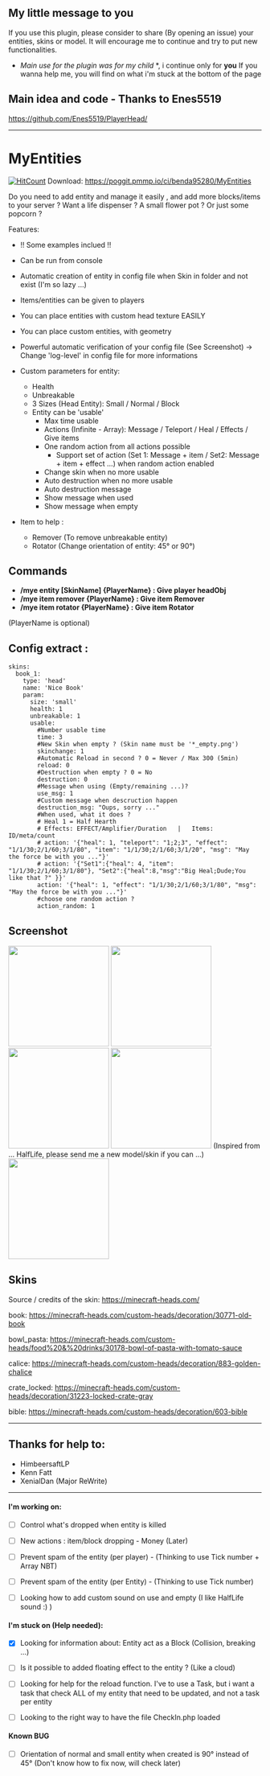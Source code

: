 ## My little message to you
If you use this plugin, please consider to share (By opening an issue) your entities, skins or model.
It will encourage me to continue and try to put new functionalities.
* *Main use for the plugin was for my child* *, i continue only for **you**
If you wanna help me, you will find on what i'm stuck at the bottom of the page


## Main idea and code - Thanks to Enes5519
https://github.com/Enes5519/PlayerHead/

-----------------

# MyEntities
[![HitCount](http://hits.dwyl.io/benda95280/MyEntities.svg)](http://hits.dwyl.io/benda95280/MyEntities)
Download: https://poggit.pmmp.io/ci/benda95280/MyEntities

Do you need to add entity and manage it easily , and add more blocks/items to your server ?
Want a life dispenser ? A small flower pot ? Or just some popcorn ?

Features:
* !! Some examples inclued !!
* Can be run from console
* Automatic creation of entity in config file when Skin in folder and not exist (I'm so lazy ...)
* Items/entities can be given to players
* You can place entities with custom head texture EASILY
* You can place custom entities, with geometry
* Powerful automatic verification of your config file (See Screenshot) -> Change 'log-level' in config file for more informations
* Custom parameters for entity:
  * Health
  * Unbreakable
  * 3 Sizes (Head Entity): Small / Normal / Block
  * Entity can be 'usable'
    * Max time usable
    * Actions (Infinite - Array): Message / Teleport / Heal / Effects / Give items
    * One random action from all actions possible
      * Support set of action (Set 1: Message + item / Set2: Message + item + effect ...) when random action enabled
    * Change skin when no more usable
    * Auto destruction when no more usable
    * Auto destruction message
    * Show message when used
    * Show message when empty

* Item to help :
  * Remover (To remove unbreakable entity)
  * Rotator (Change orientation of entity: 45° or 90°)
  
## Commands
- **/mye entity [SkinName] {PlayerName} : Give player headObj**
- **/mye item remover {PlayerName} : Give item Remover**
- **/mye item rotator {PlayerName} : Give item Rotator**

(PlayerName is optional)

## Config extract :
```
skins:
  book_1:
    type: 'head'
    name: 'Nice Book'
    param:
      size: 'small'
      health: 1
      unbreakable: 1
      usable:
        #Number usable time
        time: 3
        #New Skin when empty ? (Skin name must be '*_empty.png')
        skinchange: 1
        #Automatic Reload in second ? 0 = Never / Max 300 (5min)
        reload: 0
        #Destruction when empty ? 0 = No
        destruction: 0
        #Message when using (Empty/remaining ...)?
        use_msg: 1
        #Custom message when descruction happen
        destruction_msg: "Oups, sorry ..."
        #When used, what it does ?
		# Heal 1 = Half Hearth
		# Effects: EFFECT/Amplifier/Duration   |   Items: ID/meta/count
        # action: '{"heal": 1, "teleport": "1;2;3", "effect": "1/1/30;2/1/60;3/1/80", "item": "1/1/30;2/1/60;3/1/20", "msg": "May the force be with you ..."}'
        # action: '{"Set1":{"heal": 4, "item": "1/1/30;2/1/60;3/1/80"}, "Set2":{"heal":8,"msg":"Big Heal;Dude;You like that ?" }}'
		action: '{"heal": 1, "effect": "1/1/30;2/1/60;3/1/80", "msg": "May the force be with you ..."}'
        #choose one random action ?
        action_random: 1
```
  
## Screenshot 
<img height=200 src="https://i.ibb.co/9wq4s7R/playerheadobj-V1.png" />
<img height=200 src="https://i.ibb.co/wgQZ0m9/playerheadobj-V2.png" /><img height=200 src="https://i.ibb.co/dtpjQ8h/playerheadobj-V2-usable.png" />
<img height=200 src="https://i.ibb.co/kmLfxqn/playerheadobj-Log-Example.png" />
(Inspired from ... HalfLife, please send me a new model/skin if you can ...)

<img height=200 src="https://i.ibb.co/30WCqjn/Life-Dispenser-3.gif" />



## Skins
Source / credits of the skin: https://minecraft-heads.com/

book: https://minecraft-heads.com/custom-heads/decoration/30771-old-book

bowl_pasta: https://minecraft-heads.com/custom-heads/food%20&%20drinks/30178-bowl-of-pasta-with-tomato-sauce

calice: https://minecraft-heads.com/custom-heads/decoration/883-golden-chalice

crate_locked: https://minecraft-heads.com/custom-heads/decoration/31223-locked-crate-gray

bible: https://minecraft-heads.com/custom-heads/decoration/603-bible

-----------------

## Thanks for help to:
- HimbeersaftLP
- Kenn Fatt
- XenialDan (Major ReWrite)

-----------------

#### I'm working on:
- [ ] Control what's dropped when entity is killed
- [ ] New actions : item/block dropping - Money (Later)
- [ ] Prevent spam of the entity (per player) - (Thinking to use Tick number + Array NBT)
- [ ] Prevent spam of the entity (per Entity) - (Thinking to use Tick number)
- [ ] Looking how to add custom sound on use and empty (I like HalfLife sound :) )


#### I'm stuck on (Help needed):
- [x] Looking for information about: Entity act as a Block (Collision, breaking ...)
- [ ] Is it possible to added floating effect to the entity ? (Like a cloud)
- [ ] Looking for help for the reload function. I've to use a Task, but i want a task that check ALL of my entity that need to be updated, and not a task per entity
- [ ] Looking to the right way to have the file CheckIn.php loaded


#### Known BUG
- [ ] Orientation of normal and small entity when created is 90° instead of 45° (Don't know how to fix now, will check later)
